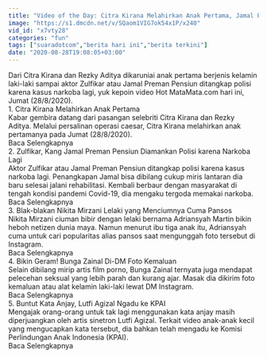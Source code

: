 ```yaml
---
title: "Video of the Day: Citra Kirana Melahirkan Anak Pertama, Jamal Preman Pensiun Kembali Dibekuk Kasus Narkoba"
image: "https://s1.dmcdn.net/v/SQaom1VIG7ok54x1P/x240"
vid_id: "x7vty28"
categories: "fun"
tags: ["suaradotcom","berita hari ini","berita terkini"]
date: "2020-08-28T19:08:05+03:00"
---
```

Dari Citra Kirana dan Rezky Aditya dikaruniai anak pertama berjenis kelamin laki-laki sampai aktor Zulfikar atau Jamal Preman Pensiun ditangkap polisi karena kasus narkoba lagi, yuk kepoin video Hot MataMata.com hari ini, Jumat (28/8/2020).   <br>1. Citra Kirana Melahirkan Anak Pertama  <br>Kabar gembira datang dari pasangan selebriti Citra Kirana dan Rezky Aditya. Melalui persalinan operasi caesar, Citra Kirana melahirkan anak pertamanya pada Jumat (28/8/2020).  <br>Baca Selengkapnya  <br>2. Zulfikar, Kang Jamal Preman Pensiun Diamankan Polisi karena Narkoba Lagi  <br>Aktor Zulfikar atau Jamal Preman Pensiun ditangkap polisi karena kasus narkoba lagi. Penangkapan Jamal bisa dibilang cukup miris lantaran dia baru selesai jalani rehabilitasi. Kembali berbaur dengan masyarakat di tengah kondisi pandemi Covid-19, dia mengaku tergoda memakai narkoba.  <br>Baca Selengkapnya  <br>3. Blak-blakan Nikita Mirzani Lelaki yang Menciumnya Cuma Pansos  <br>Nikita Mirzani ciuman bibir dengan lelaki bernama Adriansyah Martin bikin heboh netizen dunia maya. Namun menurut ibu tiga anak itu, Adriansyah cuma untuk cari popularitas alias pansos saat mengunggah foto tersebut di Instagram.   <br>Baca Selengkapnya  <br>4. Bikin Geram! Bunga Zainal Di-DM Foto Kemaluan  <br>Selain dibilang mirip artis film porno, Bunga Zainal ternyata juga mendapat pelecehan seksual yang lebih parah dan kurang ajar. Masak dia dikirim foto kemaluan atau alat kelamin laki-laki lewat DM Instagram.  <br>Baca Selengkapnya  <br>5. Buntut Kata Anjay, Lutfi Agizal Ngadu ke KPAI  <br>Mengajak orang-orang untuk tak lagi menggunakan kata anjay masih diperjuangkan oleh artis sinetron Lutfi Agizal. Terkait video anak-anak kecil yang mengucapkan kata tersebut, dia bahkan telah mengadu ke Komisi Perlindungan Anak Indonesia (KPAI).   <br>Baca Selengkapnya  <br>
